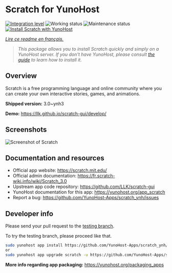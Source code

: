 <!--
N.B.: This README was automatically generated by https://github.com/YunoHost/apps/tree/master/tools/README-generator
It shall NOT be edited by hand.
-->

# Scratch for YunoHost

[![Integration level](https://dash.yunohost.org/integration/scratch.svg)](https://dash.yunohost.org/appci/app/scratch) ![Working status](https://ci-apps.yunohost.org/ci/badges/scratch.status.svg) ![Maintenance status](https://ci-apps.yunohost.org/ci/badges/scratch.maintain.svg)  
[![Install Scratch with YunoHost](https://install-app.yunohost.org/install-with-yunohost.svg)](https://install-app.yunohost.org/?app=scratch)

*[Lire ce readme en français.](./README_fr.md)*

> *This package allows you to install Scratch quickly and simply on a YunoHost server.
If you don't have YunoHost, please consult [the guide](https://yunohost.org/#/install) to learn how to install it.*

## Overview

Scratch is a free programming language and online community where you can create your own interactive stories, games, and animations.

**Shipped version:** 3.0~ynh3

**Demo:** https://llk.github.io/scratch-gui/develop/

## Screenshots

![Screenshot of Scratch](./doc/screenshots/800px-Scratch_3.0_Éditeur.png)

## Documentation and resources

* Official app website: <https://scratch.mit.edu/>
* Official admin documentation: <https://fr.scratch-wiki.info/wiki/Scratch_3.0>
* Upstream app code repository: <https://github.com/LLK/scratch-gui>
* YunoHost documentation for this app: <https://yunohost.org/app_scratch>
* Report a bug: <https://github.com/YunoHost-Apps/scratch_ynh/issues>

## Developer info

Please send your pull request to the [testing branch](https://github.com/YunoHost-Apps/scratch_ynh/tree/testing).

To try the testing branch, please proceed like that.

``` bash
sudo yunohost app install https://github.com/YunoHost-Apps/scratch_ynh/tree/testing --debug
or
sudo yunohost app upgrade scratch -u https://github.com/YunoHost-Apps/scratch_ynh/tree/testing --debug
```

**More info regarding app packaging:** <https://yunohost.org/packaging_apps>
